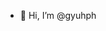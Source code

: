 - 👋 Hi, I’m @gyuhph

<!---
gyuhph/gyuhph is a ✨ special ✨ repository because its `README.md` (this file) appears on your GitHub profile.
You can click the Preview link to take a look at your changes.
--->
